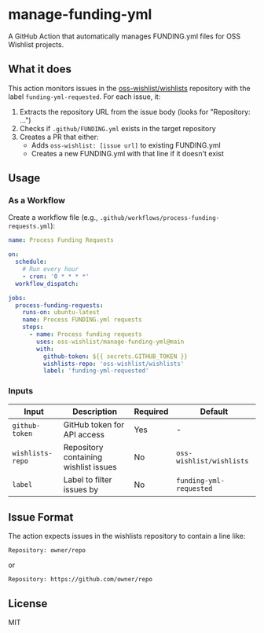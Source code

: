 # manage-funding-yml

A GitHub Action that automatically manages FUNDING.yml files for OSS Wishlist projects.

## What it does

This action monitors issues in the [oss-wishlist/wishlists](https://github.com/oss-wishlist/wishlists) repository with the label `funding-yml-requested`. For each issue, it:

1. Extracts the repository URL from the issue body (looks for "Repository: ...")
2. Checks if `.github/FUNDING.yml` exists in the target repository
3. Creates a PR that either:
   - Adds `oss-wishlist: [issue url]` to existing FUNDING.yml
   - Creates a new FUNDING.yml with that line if it doesn't exist

## Usage

### As a Workflow

Create a workflow file (e.g., `.github/workflows/process-funding-requests.yml`):

```yaml
name: Process Funding Requests

on:
  schedule:
    # Run every hour
    - cron: '0 * * * *'
  workflow_dispatch:

jobs:
  process-funding-requests:
    runs-on: ubuntu-latest
    name: Process FUNDING.yml requests
    steps:
      - name: Process funding requests
        uses: oss-wishlist/manage-funding-yml@main
        with:
          github-token: ${{ secrets.GITHUB_TOKEN }}
          wishlists-repo: 'oss-wishlist/wishlists'
          label: 'funding-yml-requested'
```

### Inputs

| Input | Description | Required | Default |
|-------|-------------|----------|---------|
| `github-token` | GitHub token for API access | Yes | - |
| `wishlists-repo` | Repository containing wishlist issues | No | `oss-wishlist/wishlists` |
| `label` | Label to filter issues by | No | `funding-yml-requested` |

## Issue Format

The action expects issues in the wishlists repository to contain a line like:

```
Repository: owner/repo
```

or

```
Repository: https://github.com/owner/repo
```

## License

MIT
